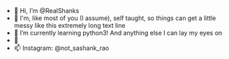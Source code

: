 - 👋 Hi, I’m @RealShanks
- 👀 I'm, like most of you (I assume), self taught, so things can get a little messy like this extremely long text line 
- 🌱 I’m currently learning python3! And anything else I can lay my eyes on 
- 💞️ 
- 📫 Instagram: @not_sashank_rao 

<!---
RealShanks/RealShanks is a ✨ special ✨ repository because its `README.md` (this file) appears on your GitHub profile.
You can click the Preview link to take a look at your changes.
--->
